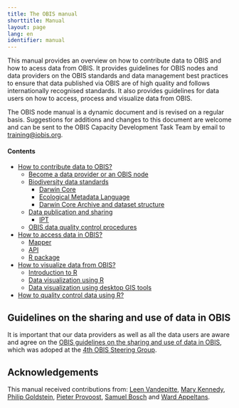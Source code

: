 ```yaml
---
title: The OBIS manual
shorttitle: Manual
layout: page
lang: en
identifier: manual
---
```


This manual provides an overview on how to contribute data to OBIS and how to acess data from OBIS. It provides guidelines for OBIS nodes and data providers on the OBIS standards and data management best practices to ensure that data published via OBIS are of high quality and follows internationally recognised standards. It also provides guidelines for data users on how to access, process and visualize data from OBIS.

The OBIS node manual is a dynamic document and is revised on a regular basis. Suggestions for additions and changes to this document are welcome and can be sent to the OBIS Capacity Development Task Team by email to [training@iobis.org](mailto:training@iobis.org). 

#### Contents

- [How to contribute data to OBIS?](contribute)
  - [Become a data provider or an OBIS node](contribute#become)
  - [Biodiversity data standards](/manual/contribute#standards)
    - [Darwin Core](darwincore)
    - [Ecological Metadata Language](eml)
    - [Darwin Core Archive and dataset structure](dataformat)
  - [Data publication and sharing](/manual/contribute#publication)
    - [IPT](ipt)
  - [OBIS data quality control procedures](/manual/contribute#qc)
- [How to access data in OBIS?](/manual/access)
  - [Mapper](https://mapper.obis.org)
  - [API](https://api.obis.org)
  - [R package](accessr)
- [How to visualize data from OBIS?](visualize)
  - [Introduction to R](intror)
  - [Data visualization using R](visualization)  
  - [Data visualization using desktop GIS tools](desktopgis)
- [How to quality control data using R?](processing)

## Guidelines on the sharing and use of data in OBIS

It is important that our data providers as well as all the data users are aware and agree on the [OBIS guidelines on the sharing and use of data in OBIS](/manual/policy), which was adoped at the [4th OBIS Steering Group](/about/sg-obis-4).

## Acknowledgements

This manual received contributions from: [Leen Vandepitte](https://www.oceanexpert.net/expert/12313), [Mary Kennedy](https://www.oceanexpert.net/expert/13557), [Philip Goldstein](https://www.oceanexpert.net/expert/18051), [Pieter Provoost](https://www.oceanexpert.net/expert/26192), [Samuel Bosch](https://www.oceanexpert.net/expert/26577) and [Ward Appeltans](https://www.oceanexpert.net/expert/11770). 
